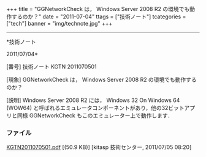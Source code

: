 ﻿+++
title = "GGNetworkCheck は， Windows Server 2008 R2 の環境でも動作するのか？"
date = "2011-07-04"
ttags = ["技術ノート"]
tcategories = ["tech"]
banner = "img/technote.jpg"
+++

-----------------------------------------------------------------------------------------------------------------------------

*技術ノート

2011/07/04*


[番号]
技術ノート KGTN 2011070501

[現象]
GGNetworkCheck は， Windows Server 2008 R2 の環境でも動作するのか？

[説明]
Windows Server 2008 R2 には， Windows 32 On Windows 64 (WOW64)
と呼ばれるエミュレータコンポーネントがあり，他の32ビットアプリと同様
GGNetworkCheck もこのエミュレーター上で動作します．


### ファイル

 
 


[KGTN2011070501.pdf](http://techreport.kitasp.net/attachments/download/578/KGTN2011070501.pdf)
 [(50.9 KB)] [kitasp 技術センター, 2011/07/05
08:20]


 


 

